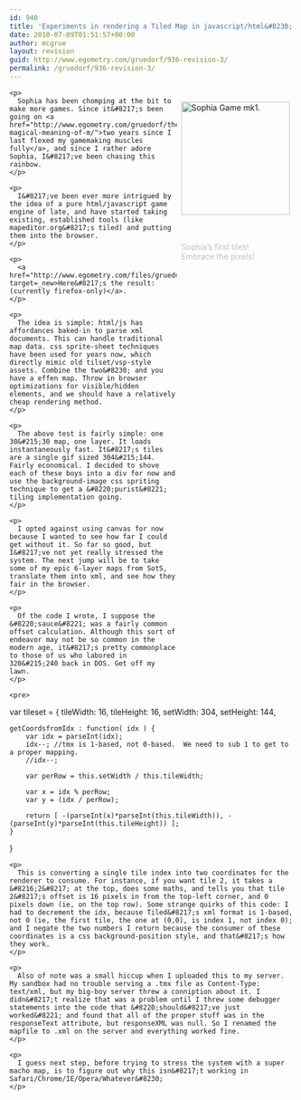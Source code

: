 ```yaml
---
id: 940
title: 'Experiments in rendering a Tiled Map in javascript/html&#8230;'
date: 2010-07-09T01:51:57+00:00
author: mcgrue
layout: revision
guid: http://www.egometry.com/gruedorf/936-revision-3/
permalink: /gruedorf/936-revision-3/
---
```

<div style="float: right; padding: 4px; margin: 4px;">
  <p>
    <a title="Sophia Game mk1." rel="lightbox[pics936]" href="http://www.egometry.com/i/2010/07/SophiaGame.png"><img class="attachment wp-att-937 alignleft" src="http://www.egometry.com/i/2010/07/SophiaGame.thumbnail.png" alt="Sophia Game mk1." width="192" height="200" /></a>
  </p>
  
  <p>
    <span style="color: silver; font-size: -1;"><br /> <br />Sophia&#8217;s first tiles!<br />Embrace the pixels!</span></div> 
    
    <p>
      Sophia has been chomping at the bit to make more games. Since it&#8217;s been going on <a href="http://www.egometry.com/gruedorf/the-magical-meaning-of-m/">two years since I last flexed my gamemaking muscles fully</a>, and since I rather adore Sophia, I&#8217;ve been chasing this rainbow.
    </p>
    
    <p>
      I&#8217;ve been ever more intrigued by the idea of a pure html/javascript game engine of late, and have started taking existing, established tools (like mapeditor.org&#8217;s tiled) and putting them into the browser.
    </p>
    
    <p>
      <a href="http://www.egometry.com/files/gruedorf_challenge/070/" target=_new>Here&#8217;s the result: (currently firefox-only)</a>.
    </p>
    
    <p>
      The idea is simple: html/js has affordances baked-in to parse xml documents. This can handle traditional map data. css sprite-sheet techniques have been used for years now, which directly mimic old tilset/vsp-style assets. Combine the two&#8230; and you have a effen map. Throw in browser optimizations for visible/hidden elements, and we should have a relatively cheap rendering method.
    </p>
    
    <p>
      The above test is fairly simple: one 30&#215;30 map, one layer. It loads instantaneously fast. It&#8217;s tiles are a single gif sized 304&#215;144. Fairly economical. I decided to shove each of these boys into a div for now and use the background-image css spriting technique to get a &#8220;purist&#8221; tiling implementation going.
    </p>
    
    <p>
      I opted against using canvas for now because I wanted to see how far I could get without it. So far so good, but I&#8217;ve not yet really stressed the system. The next jump will be to take some of my epic 6-layer maps from SotS, translate them into xml, and see how they fair in the browser.
    </p>
    
    <p>
      Of the code I wrote, I suppose the &#8220;sauce&#8221; was a fairly common offset calculation. Although this sort of endeavor may not be so common in the modern age, it&#8217;s pretty commonplace to those of us who labored in 320&#215;240 back in DOS. Get off my lawn.
    </p>
    
    <pre>
var tileset = {
    tileWidth: 16,
    tileHeight: 16,
    setWidth: 304,
    setHeight: 144,
    
    getCoordsfromIdx : function( idx ) {
        var idx = parseInt(idx);
        idx--; //tmx is 1-based, not 0-based.  We need to sub 1 to get to a proper mapping.
        //idx--;
        
        var perRow = this.setWidth / this.tileWidth;
        
        var x = idx % perRow;
        var y = (idx / perRow);
        
        return [ -(parseInt(x)*parseInt(this.tileWidth)), -(parseInt(y)*parseInt(this.tileHeight)) ];
    }
}
</pre>
    
    <p>
      This is converting a single tile index into two coordinates for the renderer to consume. For instance, if you want tile 2, it takes a &#8216;2&#8217; at the top, does some maths, and tells you that tile 2&#8217;s offset is 16 pixels in from the top-left corner, and 0 pixels down (ie, on the top row). Some strange quirks of this code: I had to decrement the idx, because Tiled&#8217;s xml format is 1-based, not 0 (ie, the first tile, the one at (0,0), is index 1, not index 0); and I negate the two numbers I return because the consumer of these coordinates is a css background-position style, and that&#8217;s how they work.
    </p>
    
    <p>
      Also of note was a small hiccup when I uploaded this to my server. My sandbox had no trouble serving a .tmx file as Content-Type: text/xml, but my big-boy server threw a conniption about it. I didn&#8217;t realize that was a problem until I threw some debugger statements into the code that &#8220;should&#8217;ve just worked&#8221; and found that all of the proper stuff was in the responseText attribute, but responseXML was null. So I renamed the mapfile to .xml on the server and everything worked fine.
    </p>
    
    <p>
      I guess next step, before trying to stress the system with a super macho map, is to figure out why this isn&#8217;t working in Safari/Chrome/IE/Opera/Whatever&#8230;
    </p>